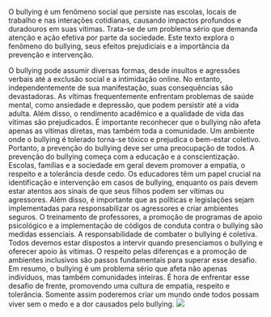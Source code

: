    O bullying é um fenômeno social que persiste nas escolas, locais de trabalho e nas interações cotidianas, causando impactos profundos e duradouros em suas vítimas. Trata-se de um problema sério que demanda atenção e ação efetiva por parte da sociedade. Este texto explora o fenômeno do bullying, seus efeitos prejudiciais e a importância da prevenção e intervenção. 
   
   O bullying pode assumir diversas formas, desde insultos e agressões verbais até a exclusão social e a intimidação online. No entanto, independentemente de sua manifestação, suas consequências são devastadoras. As vítimas frequentemente enfrentam problemas de saúde mental, como ansiedade e depressão, que podem persistir até a vida adulta. Além disso, o rendimento acadêmico e a qualidade de vida das vítimas são prejudicados.
   É importante reconhecer que o bullying não afeta apenas as vítimas diretas, mas também toda a comunidade. Um ambiente onde o bullying é tolerado torna-se tóxico e prejudica o bem-estar coletivo. Portanto, a prevenção do bullying deve ser uma preocupação de todos. A prevenção do bullying começa com a educação e a conscientização. Escolas, famílias e a sociedade em geral devem promover a empatia, o respeito e a tolerância desde cedo. Os educadores têm um papel crucial na identificação e intervenção em casos de bullying, enquanto os pais devem estar atentos aos sinais de que seus filhos podem ser vítimas ou agressores.
   Além disso, é importante que as políticas e legislações sejam implementadas para responsabilizar os agressores e criar ambientes seguros. O treinamento de professores, a promoção de programas de apoio psicológico e a implementação de códigos de conduta contra o bullying são medidas essenciais. 
  A responsabilidade de combater o bullying é coletiva. Todos devemos estar dispostos a intervir quando presenciamos o bullying e oferecer apoio às vítimas. O respeito pelas diferenças e a promoção de ambientes inclusivos são passos fundamentais para superar esse desafio.
  Em resumo, o bullying é um problema sério que afeta não apenas indivíduos, mas também comunidades inteiras. É hora de enfrentar esse desafio de frente, promovendo uma cultura de empatia, respeito e tolerância. Somente assim poderemos criar um mundo onde todos possam viver sem o medo e a dor causados pelo bullying.
  ![](https://hermes.dio.me/articles/cover/425af48b-6e63-430d-9e17-50d3bf6ce684.jpg)
